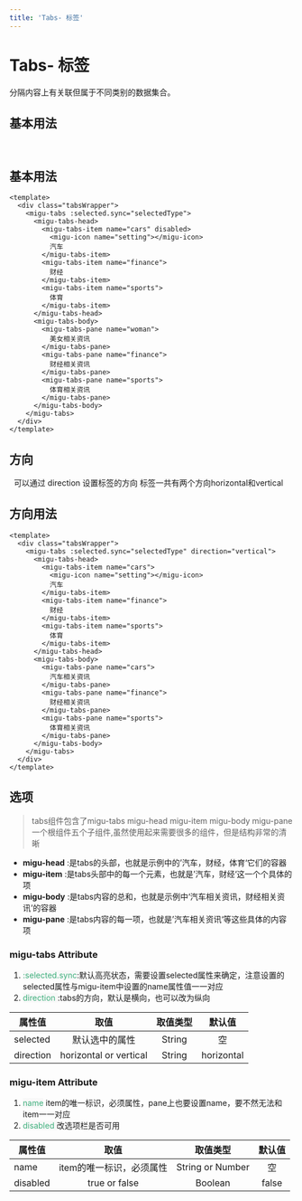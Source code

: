 ```yaml
---
title: 'Tabs- 标签'
---
```


# Tabs- 标签
分隔内容上有关联但属于不同类别的数据集合。
## 基本用法
&nbsp;
<ClientOnly>
  <tabs-demo></tabs-demo>
</ClientOnly>

## 基本用法
```vue
<template>
  <div class="tabsWrapper">
    <migu-tabs :selected.sync="selectedType">
      <migu-tabs-head>
        <migu-tabs-item name="cars" disabled>
          <migu-icon name="setting"></migu-icon>
          汽车
        </migu-tabs-item>
        <migu-tabs-item name="finance">
          财经
        </migu-tabs-item>
        <migu-tabs-item name="sports">
          体育
        </migu-tabs-item>
      </migu-tabs-head>
      <migu-tabs-body>
        <migu-tabs-pane name="woman">
          美女相关资讯
        </migu-tabs-pane>
        <migu-tabs-pane name="finance">
          财经相关资讯
        </migu-tabs-pane>
        <migu-tabs-pane name="sports">
          体育相关资讯
        </migu-tabs-pane>
      </migu-tabs-body>
    </migu-tabs>
  </div>
</template>
```

## 方向
&nbsp;
<ClientOnly>
  <tabs-demo2></tabs-demo2>
</ClientOnly>
可以通过 direction 设置标签的方向
标签一共有两个方向horizontal和vertical

## 方向用法
```vue
<template>
  <div class="tabsWrapper">
    <migu-tabs :selected.sync="selectedType" direction="vertical">
      <migu-tabs-head>
        <migu-tabs-item name="cars">
          <migu-icon name="setting"></migu-icon>
          汽车
        </migu-tabs-item>
        <migu-tabs-item name="finance">
          财经
        </migu-tabs-item>
        <migu-tabs-item name="sports">
          体育
        </migu-tabs-item>
      </migu-tabs-head>
      <migu-tabs-body>
        <migu-tabs-pane name="cars">
          汽车相关资讯
        </migu-tabs-pane>
        <migu-tabs-pane name="finance">
          财经相关资讯
        </migu-tabs-pane>
        <migu-tabs-pane name="sports">
          体育相关资讯
        </migu-tabs-pane>
      </migu-tabs-body>
    </migu-tabs>
  </div>
</template>
```

## 选项
>tabs组件包含了migu-tabs migu-head migu-item migu-body migu-pane 一个根组件五个子组件,虽然使用起来需要很多的组件，但是结构非常的清晰
- **migu-head** :是tabs的头部，也就是示例中的’汽车，财经，体育‘它们的容器
- **migu-item** :是tabs头部中的每一个元素，也就是’汽车，财经‘这一个个具体的项
- **migu-body** :是tabs内容的总和，也就是示例中‘汽车相关资讯，财经相关资讯’的容器
- **migu-pane** :是tabs内容的每一项，也就是’汽车相关资讯‘等这些具体的内容项
### migu-tabs Attribute
1. <span style='color:#3eaf7c;background-color:#F8F8F8'> :selected.sync</span>:默认高亮状态，需要设置selected属性来确定，注意设置的selected属性与migu-item中设置的name属性值一一对应
2. <span style='color:#3eaf7c;background-color:#F8F8F8'> direction </span>:tabs的方向，默认是横向，也可以改为纵向

属性值|取值|取值类型|默认值
--|:--:|:--:|:--:
selected|默认选中的属性|String|空
direction|horizontal or vertical|String|horizontal

### migu-item Attribute
1. <span style='color:#3eaf7c;background-color:#F8F8F8'> name</span> item的唯一标识，必须属性，pane上也要设置name，要不然无法和item一一对应
2. <span style='color:#3eaf7c;background-color:#F8F8F8'> disabled </span>改选项栏是否可用

属性值|取值|取值类型|默认值
--|:--:|:--:|:--:
name|item的唯一标识，必须属性|String or Number|空
disabled|true or false|Boolean|false
